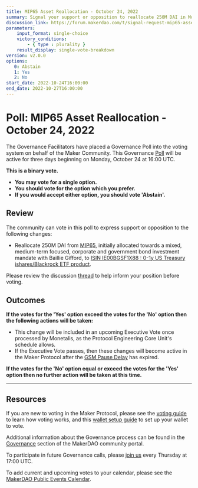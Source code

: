 ```yaml
---
title: MIP65 Asset Reallocation - October 24, 2022 
summary: Signal your support or opposition to reallocate 250M DAI in Monetalis Clydesdale (MIP65) to ISIN IE00BGSF1X88 - 0-1y US Treasury ishares/Blackrock ETF.
discussion_link: https://forum.makerdao.com/t/signal-request-mip65-asset-reallocation/18295
parameters:
    input_format: single-choice
    victory_conditions:
        - { type : plurality }
    result_display: single-vote-breakdown
version: v2.0.0
options:
   0: Abstain
   1: Yes
   2: No
start_date: 2022-10-24T16:00:00
end_date: 2022-10-27T16:00:00
---
```

# Poll: MIP65 Asset Reallocation - October 24, 2022 

The Governance Facilitators have placed a Governance Poll into the voting system on behalf of the Maker Community. This Governance [Poll](https://community-development.makerdao.com/en/learn/governance/on-chain-gov) will be active for three days beginning on Monday, October 24 at 16:00 UTC.

**This is a binary vote.**
- **You may vote for a single option.**
- **You should vote for the option which you prefer.**
- **If you would accept either option, you should vote 'Abstain'.**

## Review

The community can vote in this poll to express support or opposition to the following changes:
* Reallocate 250M DAI from [MIP65](https://mips.makerdao.com/mips/details/MIP65), initially allocated towards a mixed, medium-term focused, corporate and government bond investment mandate with Baillie Gifford, to [ISIN IE00BGSF1X88 : 0-1y US Treasury ishares/Blackrock ETF product](https://www.ishares.com/ch/institutional/en/products/307243/ishares-treasury-bond-0-1yr-ucits-etf).

Please review the discussion [thread](https://forum.makerdao.com/t/signal-request-mip65-asset-reallocation/18295) to help inform your position before voting.

## Outcomes

**If the votes for the 'Yes' option exceed the votes for the 'No' option then the following actions will be taken:**
* This change will be included in an upcoming Executive Vote once processed by Monetalis, as the Protocol Engineering Core Unit's schedule allows.
* If the Executive Vote passes, then these changes will become active in the Maker Protocol after the [GSM Pause Delay](https://manual.makerdao.com/parameter-index/core/param-gsm-pause-delay) has expired.

**If the votes for the 'No' option equal or exceed the votes for the 'Yes' option then no further action will be taken at this time.**

---

## Resources

If you are new to voting in the Maker Protocol, please see the [voting guide](https://community-development.makerdao.com/en/learn/governance/how-voting-works/) to learn how voting works, and this [wallet setup guide](https://community-development.makerdao.com/en/learn/governance/voting-setup/) to set up your wallet to vote.

Additional information about the Governance process can be found in the [Governance](https://community-development.makerdao.com/en/learn/governance) section of the MakerDAO community portal.

To participate in future Governance calls, please [join us](https://github.com/makerdao/community/tree/master/governance/governance-and-risk-meetings) every Thursday at 17:00 UTC.

To add current and upcoming votes to your calendar, please see the [MakerDAO Public Events Calendar](https://calendar.google.com/calendar/embed?src=makerdao.com_3efhm2ghipksegl009ktniomdk%40group.calendar.google.com&ctz=UTC&mode=week&showCalendars=0&showPrint=0).
